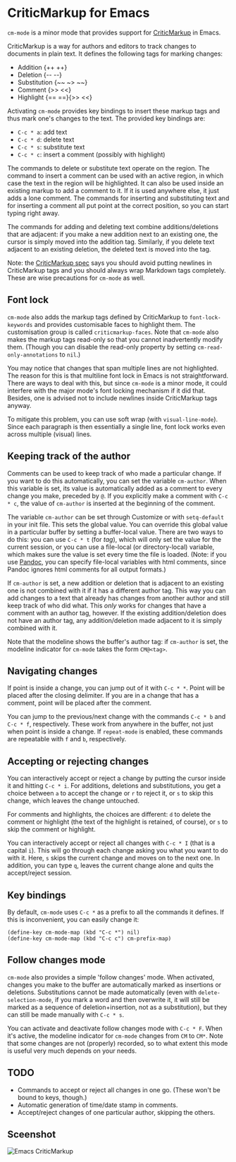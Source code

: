 # CriticMarkup for Emacs #

`cm-mode` is a minor mode that provides support for [CriticMarkup](http://criticmarkup.com/) in Emacs.

CriticMarkup is a way for authors and editors to track changes to documents in plain text. It defines the following tags for marking changes:

- Addition {++ ++}
- Deletion {-- --}
- Substitution {~~ ~> ~~}
- Comment {>> <<}
- Highlight {== ==}{>> <<}

Activating `cm-mode` provides key bindings to insert these markup tags and thus mark one's changes to the text. The provided key bindings are:

- `C-c * a`: add text
- `C-c * d`: delete text
- `C-c * s`: substitute text
- `C-c * c`: insert a comment (possibly with highlight)

The commands to delete or substitute text operate on the region. The command to insert a comment can be used with an active region, in which case the text in the region will be highlighted. It can also be used inside an existing markup to add a comment to it. If it is used anywhere else, it just adds a lone comment. The commands for inserting and substituting text and for inserting a comment all put point at the correct position, so you can start typing right away.

The commands for adding and deleting text combine additions/deletions that are adjacent: if you make a new addition next to an existing one, the cursor is simply moved into the addition tag. Similarly, if you delete text adjacent to an existing deletion, the deleted text is moved into the tag.

Note: the [CriticMarkup spec](http://criticmarkup.com/spec.php) says you should avoid putting newlines in CriticMarkup tags and you should always wrap Markdown tags completely. These are wise precautions for `cm-mode` as well.


## Font lock ##

`cm-mode` also adds the markup tags defined by CriticMarkup to `font-lock-keywords` and provides customisable faces to highlight them. The customisation group is called `criticmarkup-faces`. Note that `cm-mode` also makes the markup tags read-only so that you cannot inadvertently modify them. (Though you can disable the read-only property by setting `cm-read-only-annotations` to `nil`.)

You may notice that changes that span multiple lines are not highlighted. The reason for this is that multiline font lock in Emacs is not straightforward. There are ways to deal with this, but since `cm-mode` is a minor mode, it could interfere with the major mode's font locking mechanism if it did that. Besides, one is advised not to include newlines inside CriticMarkup tags anyway.

To mitigate this problem, you can use soft wrap (with `visual-line-mode`). Since each paragraph is then essentially a single line, font lock works even across multiple (visual) lines.


## Keeping track of the author ##

Comments can be used to keep track of who made a particular change. If you want to do this automatically, you can set the variable `cm-author`. When this variable is set, its value is automatically added as a comment to every change you make, preceded by `@`. If you explicitly make a comment with `C-c * c`, the value of `cm-author` is inserted at the beginning of the comment.

The variable `cm-author` can be set through Customize or with `setq-default` in your init file. This sets the global value. You can override this global value in a particular buffer by setting a buffer-local value. There are two ways to do this: you can use `C-c * t` (for *tag*), which will only set the value for the current session, or you can use a file-local (or directory-local) variable, which makes sure the value is set every time the file is loaded. (Note: if you use [Pandoc](http://johnmacfarlane.net/pandoc/), you can specify file-local variables with html comments, since Pandoc ignores html comments for all output formats.)

If `cm-author` is set, a new addition or deletion that is adjacent to an existing one is not combined with it if it has a different author tag. This way you can add changes to a text that already has changes from another author and still keep track of who did what. This *only* works for changes that have a comment with an author tag, however. If the existing addition/deletion does not have an author tag, any addition/deletion made adjacent to it is simply combined with it.

Note that the modeline shows the buffer's author tag: if `cm-author` is set, the modeline indicator for `cm-mode` takes the form `CM@<tag>`.


## Navigating changes ##

If point is inside a change, you can jump out of it with `C-c * *`. Point will be placed after the closing delimiter. If you are in a change that has a comment, point will be placed after the comment.

You can jump to the previous/next change with the commands `C-c * b` and `C-c * f`, respectively. These work from anywhere in the buffer, not just when point is inside a change. If `repeat-mode` is enabled, these commands are repeatable with `f` and `b`, respectively.


## Accepting or rejecting changes ##

You can interactively accept or reject a change by putting the cursor inside it and hitting `C-c * i`. For additions, deletions and substitutions, you get a choice between `a` to accept the change or `r` to reject it, or `s` to skip this change, which leaves the change untouched.

For comments and highlights, the choices are different: `d` to delete the comment or highlight (the text of the highlight is retained, of course), or `s` to skip the comment or highlight.

You can interactively accept or reject all changes with `C-c * I` (that is a capital `i`). This will go through each change asking you what you want to do with it. Here, `s` skips the current change and moves on to the next one. In addition, you can type `q`, leaves the current change alone and quits the accept/reject session.


## Key bindings ##

By default, `cm-mode` uses `C-c *` as a prefix to all the commands it defines. If this is inconvenient, you can easily change it:

```
(define-key cm-mode-map (kbd "C-c *") nil)
(define-key cm-mode-map (kbd "C-c c") cm-prefix-map)
```

## Follow changes mode ##

`cm-mode` also provides a simple 'follow changes' mode. When activated, changes you make to the buffer are automatically marked as insertions or deletions. Substitutions cannot be made automatically (even with `delete-selection-mode`, if you mark a word and then overwrite it, it will still be marked as a sequence of deletion+insertion, not as a substitution), but they can still be made manually with `C-c * s`.

You can activate and deactivate follow changes mode with `C-c * F`. When it's active, the modeline indicator for `cm-mode` changes from `CM` to `CM*`. Note that some changes are not (properly) recorded, so to what extent this mode is useful very much depends on your needs.


## TODO ##

- Commands to accept or reject all changes in one go. (These won't be bound to keys, though.)
- Automatic generation of time/date stamp in comments.
- Accept/reject changes of one particular author, skipping the others.

## Sceenshot ##

![Emacs CriticMarkup](Emacs_CriticMarkup.png)

